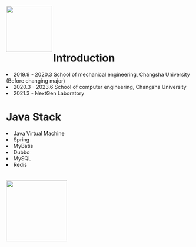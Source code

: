 <img align="left" height='125px' src="https://s2.loli.net/2021/12/08/915O6BF3eAyHdom.png">
<br/>
<br/>
<br/>
<br/>
<br/>

# Introduction

<li>2019.9 - 2020.3 School of mechanical engineering, Changsha University (Before changing major)
    
<li>2020.3 - 2023.6 School of computer engineering, Changsha University

<li>2021.3 - NextGen Laboratory
    
# Java Stack

<li>Java Virtual Machine
    
<li>Spring
    
<li>MyBatis
    
<li>Dubbo
    
<li>MySQL
    
<li>Redis
    

    
    
    
    
    
<br/>
<br/>
<br/> 

<img align="left" height='165px' src="https://github-readme-stats.vercel.app/api?username=1262917629&bg_color=30,B72731,324a88&title_color=fff&text_color=fff">
    


